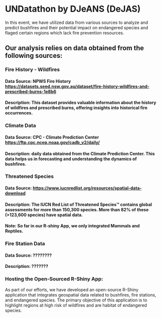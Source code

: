 # UNDatathon by DJeANS (DeJAS)

In this event, we have utilized data from various sources to analyze and predict bushfires and their potential impact on endangered species and flaged certain regions which lack fire prevention resources.

## Our analysis relies on data obtained from the following sources:

### Fire History - Wildfires
#### Data Source: NPWS Fire History https://datasets.seed.nsw.gov.au/dataset/fire-history-wildfires-and-prescribed-burns-1e8b6 
#### Description: This dataset provides valuable information about the history of wildfires and prescribed burns, offering insights into historical fire occurrences.


### Climate Data
#### Data Source: CPC - Climate Prediction Center  https://ftp.cpc.ncep.noaa.gov/cadb_v2/daily/ 
#### Description: daily data obtained from the Climate Prediction Center. This data helps us in forecasting and understanding the dynamics of bushfires. 

### Threatened Species 
#### Data Source: https://www.iucnredlist.org/resources/spatial-data-download
#### Description: The IUCN Red List of Threatened Species™ contains global assessments for more than 150,300 species. More than 82% of these (>123,600 species) have spatial data.
#### Note: So far in our R-shiny App, we only integrated Mammals and Reptiles.

### Fire Station Data
#### Data Source: ????????
#### Description: ???????


### Hosting the Open-Sourced R-Shiny App:
As part of our efforts, we have developed an open-source R-Shiny application that integrates geospatial data related to bushfires, fire stations, and endangered species. The primary objective of this application is to highlight regions at high risk of wildfires and are habitat of endangered species.

